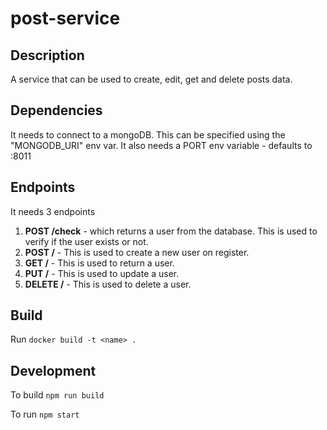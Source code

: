 # post-service

## Description
A service that can be used to create, edit, get and delete posts data.

## Dependencies
It needs to connect to a mongoDB. This can be specified using the "MONGODB_URI" env var.
It also needs a PORT env variable - defaults to :8011

## Endpoints
It needs 3 endpoints
1) **POST /check** - which returns a user from the database. This is used to verify if the user exists or not.
2) **POST /** - This is used to create a new user on register.
3) **GET /** - This is used to return a user.
4) **PUT /** - This is used to update a user.
5) **DELETE /** - This is used to delete a user.

## Build
Run `docker build -t <name> .`

## Development
To build `npm run build`

To run `npm start`
